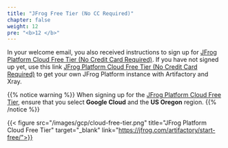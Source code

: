 ```yaml
---
title: "JFrog Free Tier (No CC Required)"
chapter: false
weight: 12
pre: "<b>12 </b>"
---
```


In your welcome email, you also received instructions to sign up for [JFrog Platform Cloud Free Tier (No Credit Card Required)](https://jfrog.com/artifactory/start-free/). If you have not signed up yet, use this link [JFrog Platform Cloud Free Tier (No Credit Card Required)](https://jfrog.com/artifactory/start-free/) to get your own JFrog Platform instance with Artifactory and Xray.

{{% notice warning %}}
When signing up for the [JFrog Platform Cloud Free Tier](https://jfrog.com/artifactory/start-free/), ensure that you select **Google Cloud** and the **US Oregon** region.
{{% /notice %}}

{{< figure src="/images/gcp/cloud-free-tier.png" title="JFrog Platform Cloud Free Tier" target="_blank"  link="https://jfrog.com/artifactory/start-free/">}}
